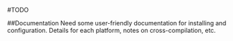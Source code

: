 #TODO

##Documentation
Need some user-friendly documentation for installing and configuration.
Details for each platform, notes on cross-compilation, etc.
